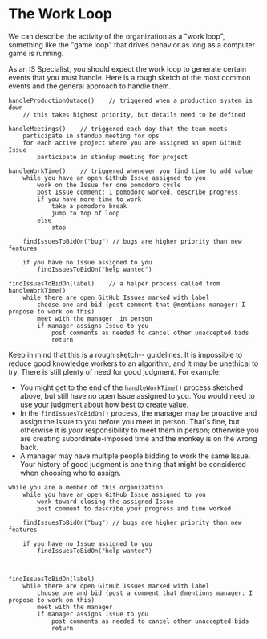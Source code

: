# The Work Loop

We can describe the activity of the organization as a "work loop", something like the "game loop" that drives behavior as long as a computer game is running.

As an IS Specialist, you should expect the work loop to generate certain events that you must handle. Here is a rough sketch of the most common events and the general approach to handle them.

```
handleProductionOutage()	// triggered when a production system is down
	// this takes highest priority, but details need to be defined
	
handleMeetings()	// triggered each day that the team meets
	participate in standup meeting for ops
	for each active project where you are assigned an open GitHub Issue
		participate in standup meeting for project

handleWorkTime()	// triggered whenever you find time to add value
	while you have an open GitHub Issue assigned to you
  		work on the Issue for one pomodoro cycle
        post Issue comment: 1 pomodoro worked, describe progress 
        if you have more time to work
        	take a pomodoro break
            jump to top of loop
        else
        	stop
        	
	findIssuesToBidOn("bug") // bugs are higher priority than new features
	
	if you have no Issue assigned to you
		findIssuesToBidOn("help wanted")
     
findIssuesToBidOn(label)	// a helper process called from handleWorkTime()
	while there are open GitHub Issues marked with label
		choose one and bid (post comment that @mentions manager: I propose to work on this)
     	meet with the manager _in person_
     	if manager assigns Issue to you
     		post comments as needed to cancel other unaccepted bids
     		return
```

Keep in mind that this is a rough sketch-- guidelines. It is impossible to reduce good knowledge workers to an algorithm, and it may be unethical to try. There is still plenty of need for good judgment. For example:

- You might get to the end of the `handleWorkTime()` process sketched above, but still have no open Issue assigned to you. You would need to use your judgment about how best to create value.
- In the `findIssuesToBidOn()` process, the manager may be proactive and assign the Issue to you before you meet in person. That's fine, but otherwise it is *your* responsibility to meet them in person; otherwise you are creating subordinate-imposed time and the monkey is on the wrong back.
- A manager may have multiple people bidding to work the same Issue. Your history of good judgment is one thing that might be considered when choosing who to assign.









```
while you are a member of this organization
	while you have an open GitHub Issue assigned to you
		work toward closing the assigned Issue
		post comment to describe your progress and time worked
		
	findIssuesToBidOn("bug") // bugs are higher priority than new features
	
	if you have no Issue assigned to you
		findIssuesToBidOn("help wanted")
		
		
	
findIssuesToBidOn(label)	
	while there are open GitHub Issues marked with label
		choose one and bid (post a comment that @mentions manager: I propose to work on this)
		meet with the manager
		if manager assigns Issue to you
			post comments as needed to cancel other unaccepted bids
			return

```



